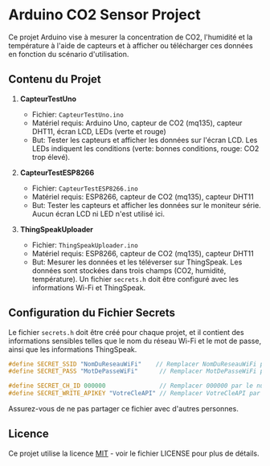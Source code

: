 # Arduino CO2 Sensor Project

Ce projet Arduino vise à mesurer la concentration de CO2, l'humidité et la température à l'aide de capteurs et à afficher ou télécharger ces données en fonction du scénario d'utilisation.

## Contenu du Projet

1. **CapteurTestUno**
   - Fichier: `CapteurTestUno.ino`
   - Matériel requis: Arduino Uno, capteur de CO2 (mq135), capteur DHT11, écran LCD, LEDs (verte et rouge)
   - But: Tester les capteurs et afficher les données sur l'écran LCD. Les LEDs indiquent les conditions (verte: bonnes conditions, rouge: CO2 trop élevé).

2. **CapteurTestESP8266**
   - Fichier: `CapteurTestESP8266.ino`
   - Matériel requis: ESP8266, capteur de CO2 (mq135), capteur DHT11
   - But: Tester les capteurs et afficher les données sur le moniteur série. Aucun écran LCD ni LED n'est utilisé ici.

3. **ThingSpeakUploader**
   - Fichier: `ThingSpeakUploader.ino`
   - Matériel requis: ESP8266, capteur de CO2 (mq135), capteur DHT11
   - But: Mesurer les données et les téléverser sur ThingSpeak. Les données sont stockées dans trois champs (CO2, humidité, température). Un fichier `secrets.h` doit être configuré avec les informations Wi-Fi et ThingSpeak.

## Configuration du Fichier Secrets

Le fichier `secrets.h` doit être créé pour chaque projet, et il contient des informations sensibles telles que le nom du réseau Wi-Fi et le mot de passe, ainsi que les informations ThingSpeak.

```cpp
#define SECRET_SSID "NomDuReseauWiFi"    // Remplacer NomDuReseauWiFi par le nom de votre réseau Wi-Fi
#define SECRET_PASS "MotDePasseWiFi"      // Remplacer MotDePasseWiFi par le mot de passe de votre réseau Wi-Fi

#define SECRET_CH_ID 000000               // Remplacer 000000 par le numéro de votre canal ThingSpeak
#define SECRET_WRITE_APIKEY "VotreCleAPI" // Remplacer VotreCleAPI par votre clé API d'écriture ThingSpeak
```

Assurez-vous de ne pas partager ce fichier avec d'autres personnes.

## Licence

Ce projet utilise la licence [MIT](LICENSE.md) - voir le fichier LICENSE pour plus de détails.
